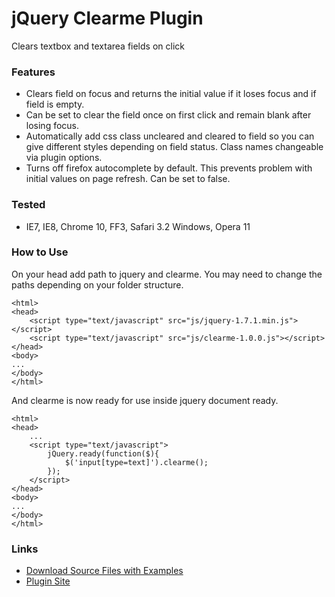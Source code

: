 jQuery Clearme Plugin
===================

Clears textbox and textarea fields on click

### Features

* Clears field on focus and returns the initial value if it loses focus and if field is empty. 
* Can be set to clear the field once on first click and remain blank after losing focus. 
* Automatically add css class uncleared and cleared to field so you can give different styles depending on field status. Class names changeable via plugin options.
* Turns off firefox autocomplete by default. This prevents problem with initial values on page refresh. Can be set to false.

### Tested

* IE7, IE8, Chrome 10, FF3, Safari 3.2 Windows, Opera 11


### How to Use

On your head add path to jquery and clearme. You may need to change the paths depending on your folder structure.
```
<html>
<head>
	<script type="text/javascript" src="js/jquery-1.7.1.min.js"></script>
	<script type="text/javascript" src="js/clearme-1.0.0.js"></script>
</head>
<body>
...
</body>
</html>
```

And clearme is now ready for use inside jquery document ready.
```
<html>
<head>
	...
	<script type="text/javascript">
		jQuery.ready(function($){
			$('input[type=text]').clearme();
		});
	</script>
</head>
<body>
...
</body>
</html>
```

### Links

* [Download Source Files with Examples](https://github.com/nicnacks/clearme/zipball/master)
* [Plugin Site](http://nicnacks.github.com/clearme)
